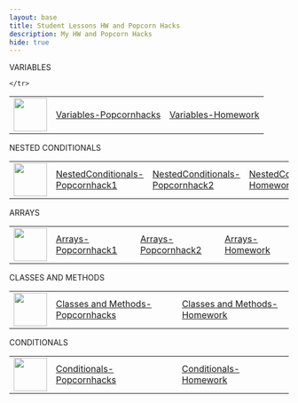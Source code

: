 ```yaml
---
layout: base
title: Student Lessons HW and Popcorn Hacks 
description: My HW and Popcorn Hacks
hide: true
---
```

VARIABLES

<table>
    <tr>
        <td><img src="{{site.baseurl}}//images/logo.png" height="60" title="Frontend" alt=""></td>
        <td><a href="{{site.baseurl}}/csse/lessons/variables/ph">Variables-Popcornhacks</a></td>
        <td><a href="{{site.baseurl}}/csse/lessons/variables/hw">Variables-Homework</a></td>
        
    </tr>
</table>

NESTED CONDITIONALS

<table>
    <tr>
        <td><img src="{{site.baseurl}}//images/logo.png" height="60" title="Frontend" alt=""></td>
        <td><a href="{{site.baseurl}}/csse/lessons/nestedconditionals/ph1">NestedConditionals-Popcornhack1</a></td>
        <td><a href="{{site.baseurl}}/csse/lessons/nestedconditionals/ph2">NestedConditionals-Popcornhack2</a></td>
        <td><a href="{{site.baseurl}}/csse/lessons/nestedconditionals/hw">NestedConditionals-Homework</a></td>
    </tr>
</table>

ARRAYS

<table>
    <tr>
        <td><img src="{{site.baseurl}}//images/logo.png" height="60" title="Frontend" alt=""></td>
        <td><a href="{{site.baseurl}}/csse/lessons/arrays/ph1">Arrays-Popcornhack1</a></td>
        <td><a href="{{site.baseurl}}/csse/lessons/arrays/ph2">Arrays-Popcornhack2</a></td>
        <td><a href="{{site.baseurl}}/csse/lessons/arrays/hw">Arrays-Homework</a></td>
    </tr>
</table>

CLASSES AND METHODS

<table>
    <tr>
        <td><img src="{{site.baseurl}}//images/logo.png" height="60" title="Frontend" alt=""></td>
        <td><a href="{{site.baseurl}}/csse/lessons/classes_and_methods/ph">Classes and Methods-Popcornhacks</a></td>
        <td><a href="{{site.baseurl}}/csse/lessons/classes_and_methods/hw">Classes and Methods-Homework</a></td>  
    </tr>
</table>

CONDITIONALS

<table>
    <tr>
        <td><img src="{{site.baseurl}}//images/logo.png" height="60" title="Frontend" alt=""></td>
        <td><a href="{{site.baseurl}}/csse/fundamentals/conditionals/ph">Conditionals-Popcornhacks</a></td>
        <td><a href="{{site.baseurl}}/csse/lessons/classes_and_methods/hw">Conditionals-Homework</a></td>  
    </tr>
</table>